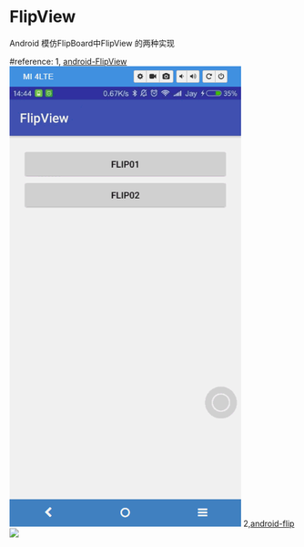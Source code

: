 # FlipView
Android 模仿FlipBoard中FlipView 的两种实现

#reference:
1, [android-FlipView](https://github.com/emilsjolander/android-FlipView)
![](images/FlipView01.gif)
2,[android-flip](https://github.com/openaphid/android-flip)
![](images/FlipView02.gif)

